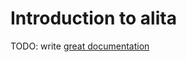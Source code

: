 # Introduction to alita

TODO: write [great documentation](http://jacobian.org/writing/what-to-write/)
